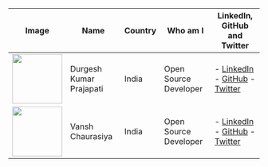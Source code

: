 <!------------------------------------------------------------------------------------------------------------------------------------------------->
<!------------------------------------------------------------------------------------------------------------------------------------------------->
<!--------- Copy The Comment Line & Update it ----------------------------------------------------------------------------------------------------->
<!------------------------------------------------------------------------------------------------------------------------------------------------->
<!------------------------------------------------------------------------------------------------------------------------------------------------->


<!--        | <img src="Your Image URL" width="100" height="100"> |Durgesh Kumar Prajapati| India | Open Source Developer | - [LinkedIn](Your LinkedIn URL), - [GitHub](Your GitHub URL) - [Twitter](Your Twitter URL) |    Get your img URL from https://api.github.com/users/github-user-name --> 


| Image  |Name | Country               | Who am I                    | LinkedIn, GitHub and Twitter|
|------|--------|-----------------------|--------------------------------|-------------------|
| <img src="https://avatars.githubusercontent.com/u/98798977?v=4" width="100" height="100"> | Durgesh Kumar Prajapati| India | Open Source Developer | - [LinkedIn](https://www.linkedin.com/in/durgesh4993/) - [GitHub](https://github.com/Durgesh4993) - [Twitter](https://x.com/durgesh4993) |
| <img src="https://avatars.githubusercontent.com/u/114163734?v=4" width="100" height="100"> | Vansh Chaurasiya| India | Open Source Developer | - [LinkedIn](https://www.linkedin.com/in/vanshchaurasiya24/) - [GitHub](https://github.com/vansh-codes) - [Twitter](https://x.com/VanshChaurasiy4) |
